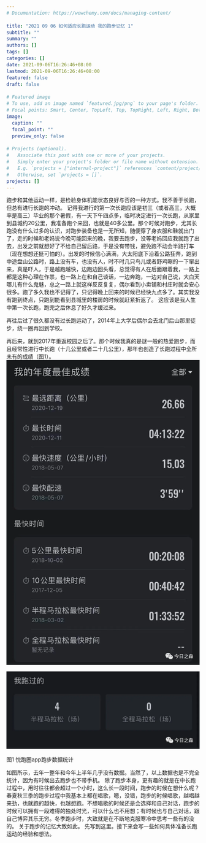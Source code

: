 ```yaml
---
# Documentation: https://wowchemy.com/docs/managing-content/

title: "2021 09 06 如何适应长跑运动 我的跑步记忆 1"
subtitle: ""
summary: ""
authors: []
tags: []
categories: []
date: 2021-09-06T16:26:46+08:00
lastmod: 2021-09-06T16:26:46+08:00
featured: false
draft: false

# Featured image
# To use, add an image named `featured.jpg/png` to your page's folder.
# Focal points: Smart, Center, TopLeft, Top, TopRight, Left, Right, BottomLeft, Bottom, BottomRight.
image:
  caption: ""
  focal_point: ""
  preview_only: false

# Projects (optional).
#   Associate this post with one or more of your projects.
#   Simply enter your project's folder or file name without extension.
#   E.g. `projects = ["internal-project"]` references `content/project/deep-learning/index.md`.
#   Otherwise, set `projects = []`.
projects: []
---
```

跑步和其他运动一样，是检验身体机能状态良好与否的一种方式。我不善于长跑，但总有进行长跑的冲动。
记得我进行的第一次长跑应该是初三（或者高三，大概率是高三）毕业的那个暑假，有一天下午四点多，临时决定进行一次长跑，从家里到县城约20公里，我准备跑个来回，也就是40多公里。那个时候对跑步，尤其长跑没有什么过多的认识，对跑步装备也是一无所知，随便穿了身衣服和鞋就出门了，走的时候和老妈说今晚可能回来的晚，我要去跑步，没等老妈回应我就跑了出去，出发之前就想好了不给自己留后路，于是没有带钱，避免跑不动会半路打车（现在想想还挺可怕的）。出发的时候信心满满，大太阳底下沿着公路狂奔，跑到中途盘山公路时，路上没有车，也没有人，时不时几只鸟儿或者野鸡唰的一下窜出来，真是吓人，于是越跑越快，边跑边回头看，总觉得有人在后面跟着我，一路上都是这种心理在作祟，也一路上在和自己谈话，一边奔跑，一边对自己说，大白天哪儿有什么鬼魅，总之一路上就这样反反复复，偶尔看到小卖铺和村庄时就会安心很多。跑了多久我也不记得了，只记得晚上回来的时候已经快九点多了。其实我没有跑到终点，只跑到能看到县城里的楼房的时候就赶紧折返了。
这应该是我人生中第一次长跑，跑完之后休息了好久才缓过来。

再往后过了很久都没有过长跑运动了，2014年上大学后偶尔会去北门后山那里徒步，绕一圈再回到学校。

再后来，就到2017年重返校园之后了。那个时候我真的是谜一般的热爱跑步，而且经常性进行中长跑（十几公里或者二十几公里），那年也创造了长跑过程中全所未有的成绩（图1）。
![](p1.png)

![](p2.png)

图1 悦跑圈app跑步数据统计

如图所示，去年一整年和今年上半年几乎没有数据。当然了，以上数据也是不完全统计，因为有时候出去跑步也不带手机。
除了跑步本身，更有趣的就是在中长跑过程中，用时往往都会超过一个小时，这么长一段时间，跑步的时候在想什么呢？
春夏秋三季的跑步过程中我基本上都在唱歌，嗯，没错，跑步的时候唱歌，越唱越来劲，也就跑的越快，也越想跑。不想唱歌的时候还是会选择和自己对话，跑步的时候可以拥有一段难得的独处时光，可以什么也不用想；有时候也与自己对话，跟自己博弈其乐无穷。冬季跑步时，大致就是在不断地克服寒冷中思考一些有的没的。
关于跑步的记忆大致如此。
先写到这里。接下来会写一些如何具体准备长跑运动的经验和想法。
